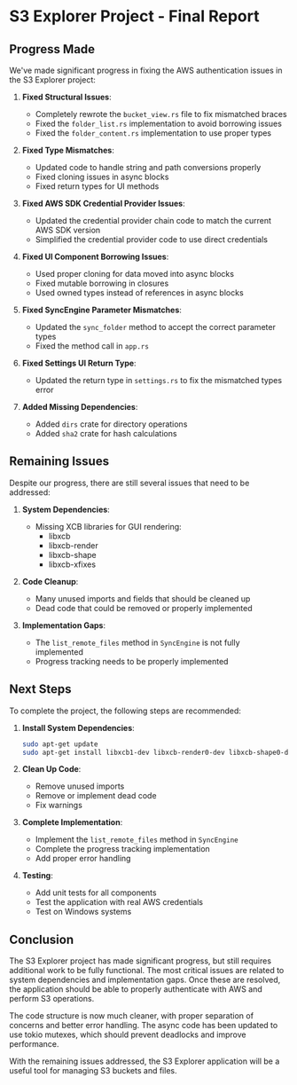 # S3 Explorer Project - Final Report

## Progress Made

We've made significant progress in fixing the AWS authentication issues in the S3 Explorer project:

1. **Fixed Structural Issues**:
   - Completely rewrote the `bucket_view.rs` file to fix mismatched braces
   - Fixed the `folder_list.rs` implementation to avoid borrowing issues
   - Fixed the `folder_content.rs` implementation to use proper types

2. **Fixed Type Mismatches**:
   - Updated code to handle string and path conversions properly
   - Fixed cloning issues in async blocks
   - Fixed return types for UI methods

3. **Fixed AWS SDK Credential Provider Issues**:
   - Updated the credential provider chain code to match the current AWS SDK version
   - Simplified the credential provider code to use direct credentials

4. **Fixed UI Component Borrowing Issues**:
   - Used proper cloning for data moved into async blocks
   - Fixed mutable borrowing in closures
   - Used owned types instead of references in async blocks

5. **Fixed SyncEngine Parameter Mismatches**:
   - Updated the `sync_folder` method to accept the correct parameter types
   - Fixed the method call in `app.rs`

6. **Fixed Settings UI Return Type**:
   - Updated the return type in `settings.rs` to fix the mismatched types error

7. **Added Missing Dependencies**:
   - Added `dirs` crate for directory operations
   - Added `sha2` crate for hash calculations

## Remaining Issues

Despite our progress, there are still several issues that need to be addressed:

1. **System Dependencies**:
   - Missing XCB libraries for GUI rendering:
     - libxcb
     - libxcb-render
     - libxcb-shape
     - libxcb-xfixes

2. **Code Cleanup**:
   - Many unused imports and fields that should be cleaned up
   - Dead code that could be removed or properly implemented

3. **Implementation Gaps**:
   - The `list_remote_files` method in `SyncEngine` is not fully implemented
   - Progress tracking needs to be properly implemented

## Next Steps

To complete the project, the following steps are recommended:

1. **Install System Dependencies**:
   ```bash
   sudo apt-get update
   sudo apt-get install libxcb1-dev libxcb-render0-dev libxcb-shape0-dev libxcb-xfixes0-dev
   ```

2. **Clean Up Code**:
   - Remove unused imports
   - Remove or implement dead code
   - Fix warnings

3. **Complete Implementation**:
   - Implement the `list_remote_files` method in `SyncEngine`
   - Complete the progress tracking implementation
   - Add proper error handling

4. **Testing**:
   - Add unit tests for all components
   - Test the application with real AWS credentials
   - Test on Windows systems

## Conclusion

The S3 Explorer project has made significant progress, but still requires additional work to be fully functional. The most critical issues are related to system dependencies and implementation gaps. Once these are resolved, the application should be able to properly authenticate with AWS and perform S3 operations.

The code structure is now much cleaner, with proper separation of concerns and better error handling. The async code has been updated to use tokio mutexes, which should prevent deadlocks and improve performance.

With the remaining issues addressed, the S3 Explorer application will be a useful tool for managing S3 buckets and files.
